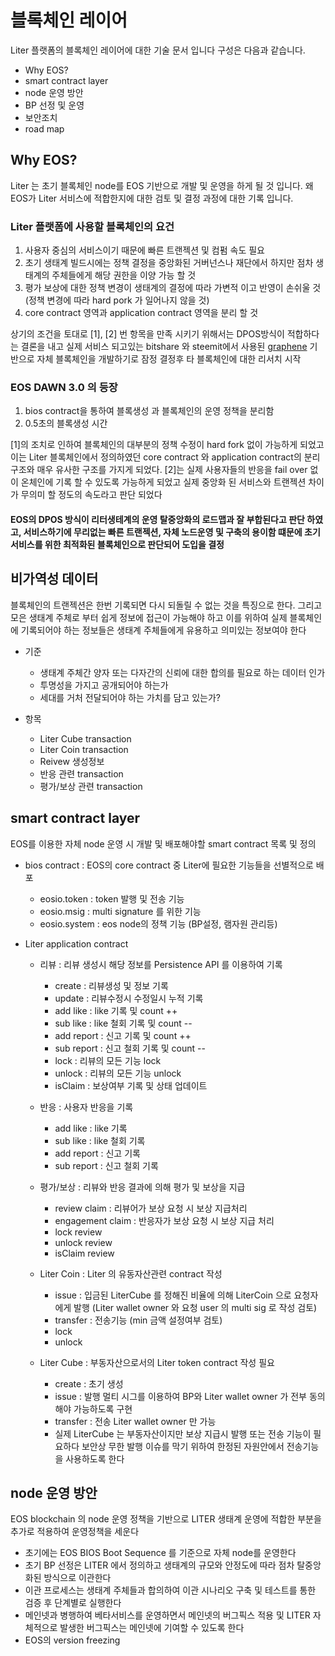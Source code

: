 # 블록체인 레이어
Liter 플랫폼의 블록체인 레이어에 대한 기술 문서 입니다 구성은 다음과 같습니다.

  - Why EOS?
  - smart contract layer
  - node 운영 방안
  - BP 선정 및 운영
  - 보안조치
  - road map

## Why EOS?
Liter 는 초기 블록체인 node를 EOS 기반으로 개발 및 운영을 하게 될 것 입니다.
왜 EOS가 Liter 서비스에 적합한지에 대한 검토 및 결정 과정에 대한 기록 입니다.

### Liter 플랫폼에 사용할 블록체인의 요건
  1. 사용자 중심의 서비스이기 때문에 빠른 트랜젝션 및 컴펌 속도 필요
  2. 초기 생태계 빌드시에는 정책 결정을 중앙화된 거버넌스나 재단에서 하지만 점차 생태계의 주체들에게 해당 권한을 이양 가능 할 것
  3. 평가 보상에 대한 정책 변경이 생태계의 결정에 따라 가변적 이고 반영이 손쉬울 것(정책 변경에 따라 hard pork 가 일어나지 않을 것)
  4. core contract 영역과 application contract 영역을 분리 할 것

상기의 조건을 토대로 [1], [2] 번 항목을 만족 시키기 위해서는 DPOS방식이 적합하다는 결론을 내고 실제 서비스 되고있는 bitshare 와 steemit에서 사용된 
[graphene](https://objectcomputing.com/resources/publications/sett/march-2017-graphene-an-open-source-blockchain) 기반으로 자체 블록체인을 개발하기로 잠정 결정후 타 블록체인에 대한 리서치 시작

### EOS DAWN 3.0 의 등장
  
  1. bios contract을 통하여 블록생성 과 블록체인의 운영 정책을 분리함
  2. 0.5초의 블록생성 시간

[1]의 조치로 인하여 블록체인의 대부분의 정책 수정이 hard fork 없이 가능하게 되었고 이는 Liter 블록체인에서 정의하였던 core contract 와 application contract의 분리 구조와 매우 유사한 구조를 가지게 되었다. 
[2]는 실제 사용자들의 반응을 fail over 없이 온체인에 기록 할 수 있도록 가능하게 되었고 실제 중앙화 된 서비스와 트랜젝션 차이가 무의미 할 정도의 속도라고 판단 되었다

#### EOS의 DPOS 방식이 리터생테계의 운영 탈중앙화의 로드맵과 잘 부합된다고 판단 하였고, 서비스하기에 무리없는 빠른 트랜젝션, 자체 노드운영 및 구축의 용이함 떄문에 초기 서비스를 위한 최적화된 블록체인으로 판단되어 도입을 결정

## 비가역성 데이터
블록체인의 트랜젝션은 한번 기록되면 다시 되돌릴 수 없는 것을 특징으로 한다. 그리고 모은 생태계 주체로 부터 쉽게 정보에 접근이 가능해야 하고 이를 위하여 실제 블록체인에 기록되어야 하는 정보들은 생태계 주체들에게 유용하고 의미있는 정보여야 한다

  - 기준
    * 생태계 주체간 양자 또는 다자간의 신뢰에 대한 합의를 필요로 하는 데이터 인가
    * 투명성을 가지고 공개되어야 하는가
    * 세대를 거처 전달되어야 하는 가치를 담고 있는가?
   
  - 항목
    * Liter Cube transaction
    * Liter Coin transaction
    * Reivew 생성정보
    * 반응 관련 transaction
    * 평가/보상 관련 transaction

## smart contract layer
EOS를 이용한 자체 node 운영 시 개발 및 배포해야할 smart contract 목록 및 정의

  - bios contract : EOS의 core contract 중 Liter에 필요한 기능들을 선별적으로 배포
    * eosio.token : token 발행 및 전송 기능
    * eosio.msig : multi signature 를 위한 기능
    * eosio.system : eos node의 정책 기능 (BP설정, 램자원 관리등)

  - Liter application contract
    * 리뷰 : 리뷰 생성시 해당 정보를 Persistence API 를 이용하여 기록
      - create : 리뷰생성 및 정보 기록
      - update : 리뷰수정시 수정일시 누적 기록
      - add like : like 기록 및 count ++
      - sub like : like 철회 기록 및 count --
      - add report : 신고 기록 및 count ++
      - sub report : 신고 철회 기록 및 count --
      - lock : 리뷰의 모든 기능 lock
      - unlock : 리뷰의 모든 기능 unlock
      - isClaim : 보상여부 기록 및 상태 업데이트

    * 반응 : 사용자 반응을 기록
      - add like : like 기록 
      - sub like : like 철회 기록 
      - add report : 신고 기록
      - sub report : 신고 철회 기록

      
    * 평가/보상 : 리뷰와 반응 결과에 의해 평가 및 보상을 지급
      - review claim : 리뷰어가 보상 요청 시 보상 지급처리
      - engagement claim : 반응자가 보상 요청 시 보상 지급 처리
      - lock review
      - unlock review
      - isClaim	review

    * Liter Coin : Liter 의 유동자산관련 contract 작성
      - issue : 입금된 LiterCube 를 정해진 비율에 의해 LiterCoin 으로 요청자에게 발행 (Liter wallet owner 와 요청 user 의 multi sig 로 작성 검토)
      - transfer : 전송기능 (min 금액 설정여부 검토)
      - lock
      - unlock


    * Liter Cube : 부동자산으로서의 Liter token contract 작성 필요
      - create : 초기 생성
      - issue : 발행 멀티 시그를 이용하여 BP와 Liter wallet owner 가 전부 동의해야 가능하도록 구현
      - transfer : 전송 Liter wallet owner 만 가능
      - 실제 LiterCube 는 부동자산이지만 보상 지급시 발행 또는 전송 기능이 필요하다 보안상 무한 발행 이슈를 막기 위하여 한정된 자원안에서 전송기능을 사용하도록 한다
      
## node 운영 방안     
EOS blockchain 의 node 운영 정책을 기반으로 LITER 생태계 운영에 적합한 부분을 추가로 적용하여 운영정책을 세운다

  - 초기에는 EOS BIOS Boot Sequence 를 기준으로 자체 node를 운영한다
  - 초기 BP 선정은 LITER 에서 정의하고 생태계의 규모와 안정도에 따라 점차 탈중앙화된 방식으로 이관한다
  - 이관 프로세스는 생태계 주체들과 합의하여 이관 시나리오 구축 및 테스트를 통한 검증 후 단계별로 실행한다
  - 메인넷과 병행하여 베타서비스를 운영하면서 메인넷의 버그픽스 적용 및 LITER 자체적으로 발생한 버그픽스는 메인넷에 기여할 수 있도록 한다 
  - EOS의 version freezing 
